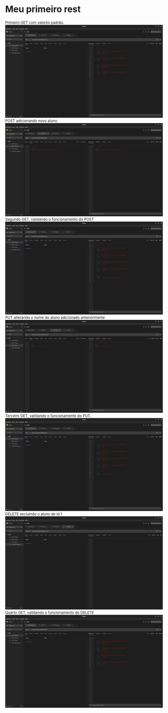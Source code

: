 # Meu primeiro rest

<figcaption style="font-size: smaller;">Primeiro GET com valores padrão.</figcaption>
<img src='../img/Screenshot from 2024-02-26 12-35-20.png'>
<figcaption style="font-size: smaller;">POST adicionando novo aluno.</figcaption>
<img src='../img/Screenshot from 2024-02-26 12-35-35.png'>
<figcaption style="font-size: smaller;">Segundo GET, validando o funcionamento do POST</figcaption>
<img src='../img/Screenshot from 2024-02-26 12-35-43.png'>
<figcaption style="font-size: smaller;">PUT alterando o nome do aluno adicionado anteriormente</figcaption>
<img src='../img/Screenshot from 2024-02-26 12-36-23.png'>
<figcaption style="font-size: smaller;">Terceiro GET, validando o funcionamento do PUT.</figcaption>
<img src='../img/Screenshot from 2024-02-26 12-36-31.png'>
<figcaption style="font-size: smaller;">DELETE excluindo o aluno de id 1</figcaption>
<img src='../img/Screenshot from 2024-02-26 12-36-59.png'>
<figcaption style="font-size: smaller;">Quarto GET, validando o funcionamento do DELETE</figcaption>
<img src='../img/Screenshot from 2024-02-26 12-37-09.png'>
